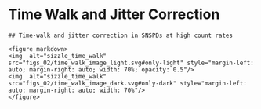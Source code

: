 # Time Walk and Jitter Correction
```{=html}
## Time-walk and jitter correction in SNSPDs at high count rates

<figure markdown>
<img  alt="sizzle_time_walk" src="figs_02/time_walk_image_light.svg#only-light" style="margin-left: auto; margin-right: auto; width: 70%; opacity: 0.5"/>
<img  alt="sizzle_time_walk" src="figs_02/time_walk_image_dark.svg#only-dark" style="margin-left: auto; margin-right: auto; width: 70%"/>
</figure>
```
<!-- &nbsp;&nbsp;&nbsp;&nbsp;&nbsp;&nbsp;&nbsp;&nbsp;&nbsp;&nbsp;&nbsp;&nbsp;&nbsp;&nbsp;&nbsp;&nbsp;&nbsp;&nbsp;&nbsp;&nbsp;&nbsp;&nbsp;&nbsp;&nbsp;&nbsp;&nbsp;&nbsp;&nbsp;&nbsp;&nbsp;![](./figs_02/pnr_and_pulses.png) -->

